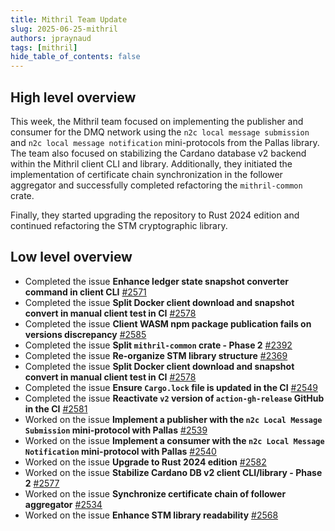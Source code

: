 ```yaml
---
title: Mithril Team Update
slug: 2025-06-25-mithril
authors: jpraynaud
tags: [mithril]
hide_table_of_contents: false
---
```


## High level overview

This week, the Mithril team focused on implementing the publisher and consumer for the DMQ network using the `n2c local message submission` and `n2c local message notification` mini-protocols from the Pallas library. The team also focused on stabilizing the Cardano database v2 backend within the Mithril client CLI and library. Additionally, they initiated the implementation of certificate chain synchronization in the follower aggregator and successfully completed refactoring the `mithril-common` crate.

Finally, they started upgrading the repository to Rust 2024 edition and continued refactoring the STM cryptographic library.

## Low level overview

- Completed the issue **Enhance ledger state snapshot converter command in client CLI** [#2571](https://github.com/input-output-hk/mithril/issues/2571)
- Completed the issue **Split Docker client download and snapshot convert in manual client test in CI** [#2578](https://github.com/input-output-hk/mithril/issues/2578)
- Completed the issue **Client WASM npm package publication fails on versions discrepancy** [#2585](https://github.com/input-output-hk/mithril/issues/2585)
- Completed the issue **Split `mithril-common` crate - Phase 2** [#2392](https://github.com/input-output-hk/mithril/issues/2392)
- Completed the issue **Re-organize STM library structure** [#2369](https://github.com/input-output-hk/mithril/issues/2369)
- Completed the issue **Split Docker client download and snapshot convert in manual client test in CI** [#2578](https://github.com/input-output-hk/mithril/issues/2578)
- Completed the issue **Ensure `Cargo.lock` file is updated in the CI** [#2549](https://github.com/input-output-hk/mithril/issues/2549)
- Completed the issue **Reactivate `v2` version of `action-gh-release` GitHub in the CI** [#2581](https://github.com/input-output-hk/mithril/issues/2581)
- Worked on the issue **Implement a publisher with the `n2c Local Message Submission` mini-protocol with Pallas** [#2539](https://github.com/input-output-hk/mithril/issues/2539)
- Worked on the issue **Implement a consumer with the `n2c Local Message Notification` mini-protocol with Pallas** [#2540](https://github.com/input-output-hk/mithril/issues/2540)
- Worked on the issue **Upgrade to Rust 2024 edition** [#2582](https://github.com/input-output-hk/mithril/issues/2582)
- Worked on the issue **Stabilize Cardano DB v2 client CLI/library - Phase 2** [#2577](https://github.com/input-output-hk/mithril/issues/2577)
- Worked on the issue **Synchronize certificate chain of follower aggregator** [#2534](https://github.com/input-output-hk/mithril/issues/2534)
- Worked on the issue **Enhance STM library readability** [#2568](https://github.com/input-output-hk/mithril/issues/2568)
